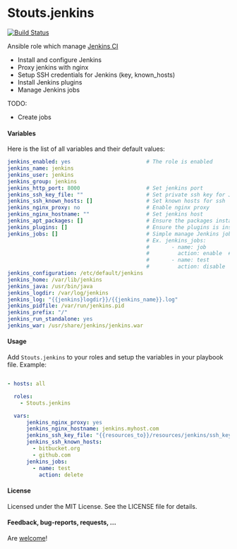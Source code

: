 Stouts.jenkins
==============

[![Build Status](https://travis-ci.org/Stouts/Stouts.jenkins.png)](https://travis-ci.org/Stouts/Stouts.jenkins)

Ansible role which manage [Jenkins CI](http://jenkins-ci.org/)

* Install and configure Jenkins
* Proxy jenkins with nginx
* Setup SSH credentials for Jenkins (key, known_hosts)
* Install Jenkins plugins
* Manage Jenkins jobs

TODO:
* Create jobs


#### Variables

Here is the list of all variables and their default values:
```yaml
jenkins_enabled: yes                        # The role is enabled
jenkins_name: jenkins
jenkins_user: jenkins
jenkins_group: jenkins
jenkins_http_port: 8000                     # Set jenkins port
jenkins_ssh_key_file: ""                    # Set private ssh key for Jenkins user
jenkins_ssh_known_hosts: []                 # Set known hosts for ssh
jenkins_nginx_proxy: no                     # Enable nginx proxy
jenkins_nginx_hostname: ""                  # Set jenkins host
jenkins_apt_packages: []                    # Ensure the packages installed
jenkins_plugins: []                         # Ensure the plugins is installed
jenkins_jobs: []                            # Simple manage Jenkins jobs
                                            # Ex. jenkins_jobs:
                                            #       - name: job
                                            #         action: enable  # (enable|disable|delete)
                                            #       - name: test
                                            #         action: disable
jenkins_configuration: /etc/default/jenkins
jenkins_home: /var/lib/jenkins
jenkins_java: /usr/bin/java
jenkins_logdir: /var/log/jenkins
jenkins_log: "{{jenkins}logdir}}/{{jenkins_name}}.log"
jenkins_pidfile: /var/run/jenkins.pid
jenkins_prefix: "/"
jenkins_run_standalone: yes
jenkins_war: /usr/share/jenkins/jenkins.war
```

#### Usage

Add `Stouts.jenkins` to your roles and setup the variables in your playbook file.
Example:

```yaml

- hosts: all

  roles:
    - Stouts.jenkins

  vars:
      jenkins_nginx_proxy: yes
      jenkins_nginx_hostname: jenkins.myhost.com
      jenkins_ssh_key_file: "{{resources_to}}/resources/jenkins/ssh_key"    # (you can manage remote files with Stouts.resources role)
      jenkins_ssh_known_hosts:
        - bitbucket.org
        - github.com
      jenkins_jobs:
        - name: test
          action: delete
```

#### License

Licensed under the MIT License. See the LICENSE file for details.

#### Feedback, bug-reports, requests, ...

Are [welcome](https://github.com/Stouts/Stouts.jenkins/issues)!

